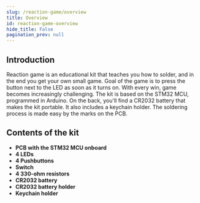 ```yaml
---
slug: /reaction-game/overview
title: Overview
id: reaction-game-overview 
hide_title: False
pagination_prev: null
---
```


## Introduction
Reaction game is an educational kit that teaches you how to solder, and in the end you get your own small game. Goal of the game is to press the button next to the LED as soon as it turns on. With every win, game becomes increasingly challenging. The kit is based on the STM32 MCU, programmed in Arduino. On the back, you'll find a CR2032 battery that makes the kit portable. It also includes a keychain holder. The soldering process is made easy by the marks on the PCB.

<CenteredImage src="/img/reaction-game/how-it-works.gif" alt="How the game works" caption="How the game works" />

## Contents of the kit

- **PCB with the STM32 MCU onboard**
- **4 LEDs** 
- **4 Pushbuttons**
- **Switch**
- **4 330-ohm resistors**
- **CR2032 battery**
- **CR2032 battery holder**
- **Keychain holder**
